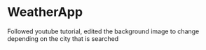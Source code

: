 # WeatherApp

Followed youtube tutorial, edited the background image to change depending on the city that is searched
